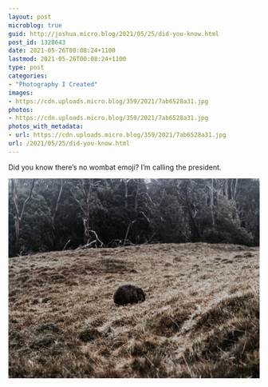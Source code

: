 ```yaml
---
layout: post
microblog: true
guid: http://joshua.micro.blog/2021/05/25/did-you-know.html
post_id: 1328643
date: 2021-05-26T00:08:24+1100
lastmod: 2021-05-26T00:08:24+1100
type: post
categories:
- "Photography I Created"
images:
- https://cdn.uploads.micro.blog/359/2021/7ab6528a31.jpg
photos:
- https://cdn.uploads.micro.blog/359/2021/7ab6528a31.jpg
photos_with_metadata:
- url: https://cdn.uploads.micro.blog/359/2021/7ab6528a31.jpg
url: /2021/05/25/did-you-know.html
---
```

Did you know there’s no wombat emoji? I’m calling the president.

<img src="uploads/2021/7ab6528a31.jpg" width="600" height="400" alt="" />
